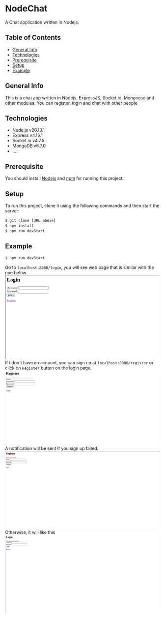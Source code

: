 # NodeChat
A Chat application written in Nodejs.

## Table of Contents
- [General Info](#general-info)
- [Technologies](#technologies)
- [Prerequisite](#prerequisite)
- [Setup](#setup)
- [Example](#example)

## General Info
This is a chat app written in Nodejs, ExpressJS, Socket.io, Mongoose and other modules. You can register, login and chat with other people
## Technologies
- Node.js v20.13.1
- Express v4.16.1
- Socket.io v4.7.5
- MongoDB v6.7.0
- .....
## Prerequisite
You should install [Nodejs](https://nodejs.org/en/download/package-manager) and [npm](https://docs.npmjs.com/downloading-and-installing-node-js-and-npm) for running this project.
## Setup
To run this project, clone it using the following commands and then start the server:
```bash
$ git clone [URL above]
$ npm install  
$ npm run devStart
```
## Example
```bash
$ npm run devStart
```
Go to `localhost:8080/login`, you will see web page that is similar with the one below
![Login](docs/images/Login.png)
If I don't have an account, you can sign up at `localhost:8080/register` or click on `Register` button on the login page.
![Register](docs/images/Register.png)
A notification will be sent if you sign up failed.
![FailedRegistration](docs/images/Failed_Registration.png)
Otherwise, it will like this
![SuccessfulRegistration](docs/images/Sucessful_Registration.png)
